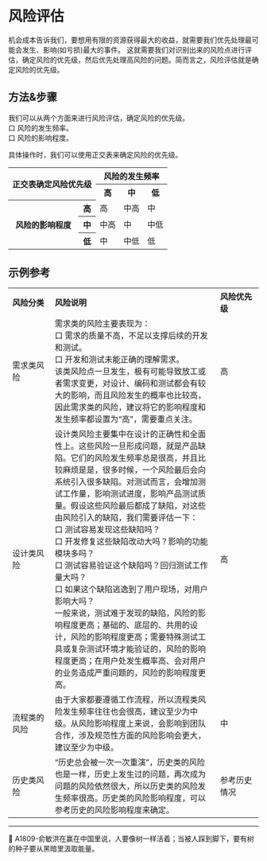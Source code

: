 # 风险评估

机会成本告诉我们，要想用有限的资源获得最大的收益，就需要我们优先处理最可能会发生、影响(如亏损)最大的事件。
这就需要我们对识别出来的风险点进行评估，确定风险的优先级，然后优先处理高风险的问题。简而言之，风险评估就是确定风险的优先级。

## 方法&步骤
我们可以从两个方面来进行风险评估，确定风险的优先级。</br>
口 风险的发生频率。</br>
口 风险的影响程度。</br>

具体操作时，我们可以使用正交表来确定风险的优先级。

<table>
	<tr>
		<th rowspan="2" colspan="2">正交表确定风险优先级</th>
		<th colspan="3">风险的发生频率</th>
	</tr>
	<tr>
		<th>高</th>
		<th>中</th>
		<th>低</th>
	</tr>
	<tr>
		<th rowspan="3">风险的影响程度</th>
		<th>高</th>
		<td>高</td>
		<td>中高</td>
		<td>中</td>
	</tr>
	<tr>
		<th>中</th>
		<td>中高</td>
		<td>中</td>
		<td>中低</td>
	</tr>
	<tr>
		<th>低</th>
		<td>中</td>
		<td>中低</td>
		<td>低</td>
	</tr>
</table>

## 示例参考

<table>
	<tr>
		<th width="150px" align="left">风险分类</th>
		<th width="700px" align="left">风险说明</th>
		<th width="150px" align="left">风险优先级</th>
	</tr>
	<tr>
		<td>需求类风险</td>
		<td>需求类的风险主要表现为：<br>口 需求的质量不高，不足以支撑后续的开发和测试。<br>口 开发和测试未能正确的理解需求。<br>该类风险点一旦发生，极有可能导致放工或者需求变更，对设计、编码和测试都会有较大的影响，而且风险发生的概率也比较高，因此需求类的风险，建议将它的影响程度和发生频率都设置为“高”，需要重点关注。</td>
		<td>高</td>
	</tr>
	<tr>
		<td>设计类风险</td>
		<td>设计类风险主要集中在设计的正确性和全面性上。这些风险一旦形成问题，就是产品缺陷。它们的风险发生频率总是很高，并且比较麻烦是是，很多时候，一个风险最后会向系统引入很多缺陷。对测试而言，会增加测试工作量，影响测试进度，影响产品测试质量。假设这些风险最后都成了缺陷，对这些由风险引入的缺陷，我们需要评估一下：<br>口 测试容易发现这些缺陷吗？<br>口 开发修复这些缺陷改动大吗？影响的功能模块多吗？<br>口 测试容易验证这个缺陷吗？回归测试工作量大吗？<br>口 如果这个缺陷逃逸到了用户现场，对用户影响大吗？<br>一般来说，测试难于发现的缺陷，风险的影响程度更高；基础的、底层的、共用的设计，风险的影响程度更高；需要特殊测试工具或复杂测试环境才能验证的，风险的影响程度更高；在用户处发生概率高、会对用户的业务造成严重问题的，风险的影响程度更高。</td>
		<td>高</td>
	</tr>
	<tr>
		<td>流程类的风险</td>
		<td>由于大家都要遵循工作流程，所以流程类风险发生频率往往也会很高，建议至少为中级。从风险影响程度上来说，会影响到团队合作，涉及规范性方面的风险影响会更大，建议至少为中级。</td>
		<td>中</td>
	</tr>
	<tr>
		<td>历史类风险</td>
		<td>“历史总会被一次一次重演”，历史类的风险也是一样，历史上发生过的问题，再次成为问题的风险依然很大，所以历史类的风险发生频率很高。历史类的风险影响程度，可以参考历史的风险影响程度来确定。</td>
		<td>参考历史情况</td>
	</tr>
</table>

* * *
:bug: A1809-俞敏洪在赢在中国里说，人要像树一样活着；当被人踩到脚下，要有树的种子要从黑暗里汲取能量。
